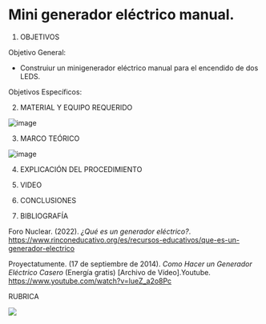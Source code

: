 # Mini generador eléctrico manual.

1. OBJETIVOS

Objetivo General:

* Construiur un minigenerador eléctrico manual para el encendido de dos LEDS.

Objetivos Específicos:  


2. MATERIAL Y EQUIPO REQUERIDO

![image](https://user-images.githubusercontent.com/93734334/156436137-a7d3a72c-1ce6-4def-9f35-6c165da4983b.png)

3. MARCO TEÓRICO 

![image](https://user-images.githubusercontent.com/93734334/156440952-92c223e8-14e6-413e-b88f-2ca1256d4944.png)

4. EXPLICACIÓN DEL PROCEDIMIENTO

5. VIDEO

6. CONCLUSIONES

7. BIBLIOGRAFÍA

Foro Nuclear. (2022). *¿Qué es un generador eléctrico?*. https://www.rinconeducativo.org/es/recursos-educativos/que-es-un-generador-electrico

Proyectatumente. (17 de septiembre de 2014). *Como Hacer un Generador Eléctrico Casero* (Energía gratis) [Archivo de Vídeo].Youtube. https://www.youtube.com/watch?v=lueZ_a2o8Pc

RUBRICA

![](https://github.com/doalulema/InformeLaboratorio/blob/main/Laboratorio.png)
